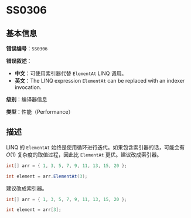 ﻿# SS0306
## 基本信息

**错误编号**：`SS0306`

**错误叙述**：

* **中文**：可使用索引器代替 `ElementAt` LINQ 调用。
* **英文**：The LINQ expression `ElementAt` can be replaced with an indexer invocation.

**级别**：编译器信息

**类型**：性能（Performance）

## 描述

LINQ 的 `ElementAt` 始终是使用循环进行迭代。如果包含索引器的话，可能会有 $O(1)$ 复杂度的取值过程，因此比 `ElementAt` 更优。建议改成索引器。

```csharp
int[] arr = { 1, 3, 5, 7, 9, 11, 13, 15, 20 };

int element = arr.ElementAt(3);
```

建议改成索引器。

```csharp
int[] arr = { 1, 3, 5, 7, 9, 11, 13, 15, 20 };

int element = arr[3];
```

